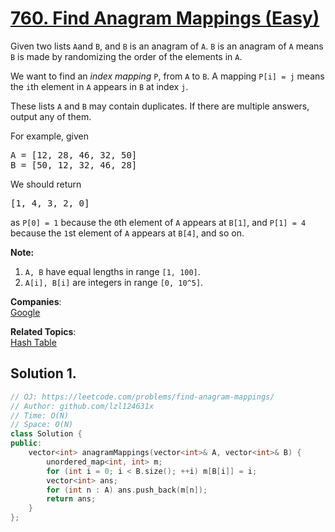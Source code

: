 # [760. Find Anagram Mappings (Easy)](https://leetcode.com/problems/find-anagram-mappings/)

<p>
Given two lists <code>A</code>and <code>B</code>, and <code>B</code> is an anagram of <code>A</code>. <code>B</code> is an anagram of <code>A</code> means <code>B</code> is made by randomizing the order of the elements in <code>A</code>.
</p><p>
We want to find an <i>index mapping</i> <code>P</code>, from <code>A</code> to <code>B</code>. A mapping <code>P[i] = j</code> means the <code>i</code>th element in <code>A</code> appears in <code>B</code> at index <code>j</code>.
</p><p>
These lists <code>A</code> and <code>B</code> may contain duplicates.  If there are multiple answers, output any of them.
</p>

<p>
For example, given
</p><pre>A = [12, 28, 46, 32, 50]
B = [50, 12, 32, 46, 28]
</pre>
<p></p>
We should return
<pre>[1, 4, 3, 2, 0]
</pre>
as <code>P[0] = 1</code> because the <code>0</code>th element of <code>A</code> appears at <code>B[1]</code>,
and <code>P[1] = 4</code> because the <code>1</code>st element of <code>A</code> appears at <code>B[4]</code>,
and so on.
<p></p>

<p><b>Note:</b></p><ol>
<li><code>A, B</code> have equal lengths in range <code>[1, 100]</code>.</li>
<li><code>A[i], B[i]</code> are integers in range <code>[0, 10^5]</code>.</li>
</ol><p></p>

**Companies**:  
[Google](https://leetcode.com/company/google)

**Related Topics**:  
[Hash Table](https://leetcode.com/tag/hash-table/)

## Solution 1.

```cpp
// OJ: https://leetcode.com/problems/find-anagram-mappings/
// Author: github.com/lzl124631x
// Time: O(N)
// Space: O(N)
class Solution {
public:
    vector<int> anagramMappings(vector<int>& A, vector<int>& B) {
        unordered_map<int, int> m;
        for (int i = 0; i < B.size(); ++i) m[B[i]] = i;
        vector<int> ans;
        for (int n : A) ans.push_back(m[n]);
        return ans;
    }
};
```